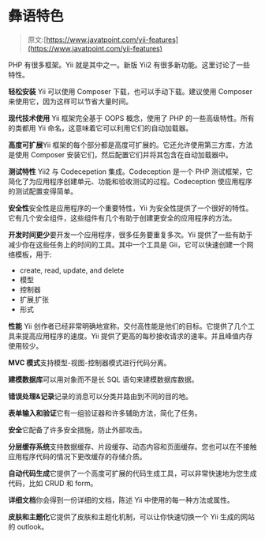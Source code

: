 # 彝语特色

> 原文:[https://www.javatpoint.com/yii-features](https://www.javatpoint.com/yii-features)

PHP 有很多框架。Yii 就是其中之一。新版 Yii2 有很多新功能。这里讨论了一些特性。

**轻松安装** Yii 可以使用 Composer 下载，也可以手动下载。建议使用 Composer 来使用它，因为这样可以节省大量时间。

**现代技术使用** Yii 框架完全基于 OOPS 概念，使用了 PHP 的一些高级特性。所有的类都用 Yii 命名，这意味着它可以利用它们的自动加载器。

**高度可扩展**Yii 框架的每个部分都是高度可扩展的。它还允许使用第三方库，方法是使用 Composer 安装它们，然后配置它们并将其包含在自动加载器中。

**测试特性** Yii2 与 Codecepetion 集成。Codeception 是一个 PHP 测试框架，它简化了为应用程序创建单元、功能和验收测试的过程。Codeception 使应用程序的测试配置变得简单。

**安全性**安全性是应用程序的一个重要特性，Yii 为安全性提供了一个很好的特性。它有几个安全组件，这些组件有几个有助于创建更安全的应用程序的方法。

**开发时间更少**要开发一个应用程序，很多任务要重复多次。Yii 提供了一些有助于减少你在这些任务上的时间的工具。其中一个工具是 Gii，它可以快速创建一个网络模板，用于:

*   create, read, update, and delete
*   模型
*   控制器
*   扩展ˌ扩张
*   形式

**性能** Yii 创作者已经非常明确地宣称，交付高性能是他们的目标。它提供了几个工具来提高应用程序的速度。Yii 提供了更高的每秒接收请求的速率。并且峰值内存使用较少。

**MVC 模式**支持模型-视图-控制器模式进行代码分离。

**建模数据库**可以用对象而不是长 SQL 语句来建模数据库数据。

**错误处理&记录**记录的消息可以分类并路由到不同的目的地。

**表单输入和验证**它有一组验证器和许多辅助方法，简化了任务。

**安全**它配备了许多安全措施，防止外部攻击。

**分层缓存系统**支持数据缓存、片段缓存、动态内容和页面缓存。您也可以在不接触应用程序代码的情况下更改缓存的存储介质。

**自动代码生成**它提供了一个高度可扩展的代码生成工具，可以非常快速地为您生成代码，比如 CRUD 和 form。

**详细文档**你会得到一份详细的文档，陈述 Yii 中使用的每一种方法或属性。

**皮肤和主题化**它提供了皮肤和主题化机制，可以让你快速切换一个 Yii 生成的网站的 outlook。
